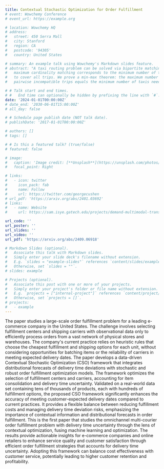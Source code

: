 ```yaml
---
title: Contextual Stochastic Optimization for Order Fulfillment
# event: Wowchemy Conference
# event_url: https://example.org

# location: Wowchemy HQ
# address:
#   street: 450 Serra Mall
#   city: Stanford
#   region: CA
#   postcode: '94305'
#   country: United States

# summary: An example talk using Wowchemy's Markdown slides feature.
# abstract: "A taxi routing problem can be solved via bipartite matching, where a
#   maximum cardinality matching corresponds to the minimum number of taxis needed
#   to cover all trips. We prove a min-max theorem: the maximum number of
#   pairwise incompatible trips equals the minimum number of taxis needed."

# # Talk start and end times.
# #   End time can optionally be hidden by prefixing the line with `#`.
date: '2024-01-01T00:00:00Z'
# date_end: '2030-06-01T15:00:00Z'
# all_day: false

# # Schedule page publish date (NOT talk date).
# publishDate: '2017-01-01T00:00:00Z'

# authors: []
# tags: []

# # Is this a featured talk? (true/false)
# featured: false

# image:
#   caption: 'Image credit: [**Unsplash**](https://unsplash.com/photos/bzdhc5b3Bxs)'
#   focal_point: Right

# links:
#   - icon: twitter
#     icon_pack: fab
#     name: Follow
#     url: https://twitter.com/georgecushen
# url_pdf: 'https://arxiv.org/abs/2401.03692'
# links:
#   - name: Website
#     url: https://sam.isye.gatech.edu/projects/demand-multimodal-transit-systems/savannah-project

url_code: ''
url_poster: ''
url_slides: ''
url_video: ''
url_pdf: 'https://arxiv.org/abs/2409.06918'

# Markdown Slides (optional).
#   Associate this talk with Markdown slides.
#   Simply enter your slide deck's filename without extension.
#   E.g. `slides = "example-slides"` references `content/slides/example-slides.md`.
#   Otherwise, set `slides = ""`.
# slides: example

# Projects (optional).
#   Associate this post with one or more of your projects.
#   Simply enter your project's folder or file name without extension.
#   E.g. `projects = ["internal-project"]` references `content/project/deep-learning/index.md`.
#   Otherwise, set `projects = []`.
# projects:
#   - example
---
```

The paper studies a large-scale order fulfillment problem for a leading e-commerce company in the United States. The challenge involves selecting fulfillment centers and shipping carriers with observational data only to efficiently process orders from a vast network of physical stores and warehouses. The company's current practice relies on heuristic rules that choose the cheapest fulfillment and shipping options for each unit, without considering opportunities for batching items or the reliability of carriers in meeting expected delivery dates. The paper develops a data-driven Contextual Stochastic Optimization (CSO) framework that integrates distributional forecasts of delivery time deviations with stochastic and robust order fulfillment optimization models. The framework optimizes the selection of fulfillment centers and carriers, accounting for item consolidation and delivery time uncertainty. Validated on a real-world data set containing tens of thousands of products, each with hundreds of fulfillment options, the proposed CSO framework significantly enhances the accuracy of meeting customer-expected delivery dates compared to current practices. It provides a flexible balance between reducing fulfillment costs and managing delivery time deviation risks, emphasizing the importance of contextual information and distributional forecasts in order fulfillment. This is the first paper that studies the omnichannel multi-courier order fulfillment problem with delivery time uncertainty through the lens of contextual optimization, fusing machine learning and optimization. The results provide actionable insights for e-commerce companies and online retailers to enhance service quality
  and customer satisfaction through efficient order fulfillment
  strategies that accounts for delivery time uncertainty. Adopting
  this framework can balance cost effectiveness with customer service,
  potentially leading to higher customer retention and profitability.